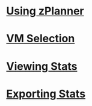 ﻿# [Using zPlanner](zplanner_usage.md)
# [VM Selection](vm_selection.md)
# [Viewing Stats](Grafana.md)
# [Exporting Stats](stats_export.md)